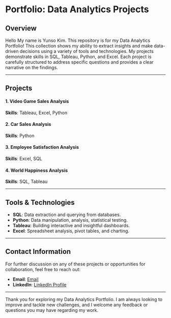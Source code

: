 # Portfolio: Data Analytics Projects

## Overview

Hello My name is Yunso Kim. This repository is for my Data Analytics Portfolio! This collection shows my ability to extract insights and make data-driven decisions using a variety of tools and technologies. My projects demonstrate skills in SQL, Tableau, Python, and Excel. Each project is carefully structured to address specific questions and provides a clear narrative on the findings.

---

## Projects

#### 1. Video Game Sales Analysis

**Skills**: Tableau, Excel, Python

#### 2. Car Sales Analysis

**Skills**: Python

#### 3. Employee Satisfaction Analysis

**Skills**: Excel, SQL

#### 4. World Happiness Analysis

**Skills**: SQL, Tableau

---

## Tools & Technologies

- **SQL**: Data extraction and querying from databases.
- **Python**: Data manipulation, analysis, statistical testing.
- **Tableau**: Building interactive and insightful dashboards.
- **Excel**: Spreadsheet analysis, pivot tables, and charting.

---

## Contact Information

For further discussion on any of these projects or opportunities for collaboration, feel free to reach out:

- **Email**: [Email](mailto:kyso8575@gmail.com)
- **LinkedIn**: [LinkedIn Profile](https://www.linkedin.com/in/yunsokim)

---

Thank you for exploring my Data Analytics Portfolio. I am always looking to improve and tackle new challenges, and I welcome any feedback or questions you may have regarding my work.
